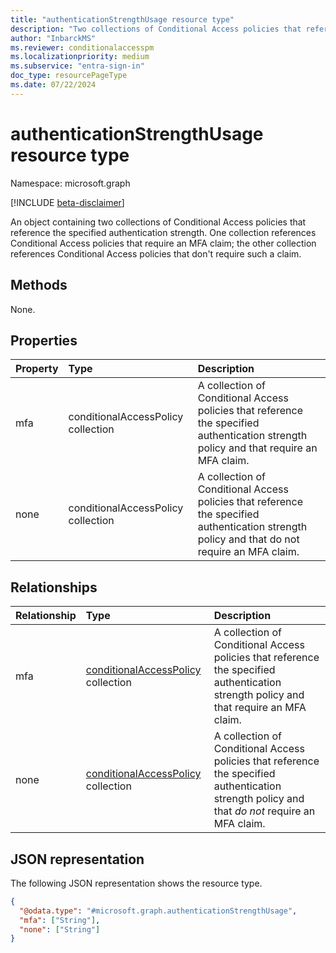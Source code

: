 ```yaml
---
title: "authenticationStrengthUsage resource type"
description: "Two collections of Conditional Access policies that reference the specified authentication strength. One collection references Conditional Access policies that require an MFA claim; the other collection references Conditional Access policies that don't require such a claim."
author: "InbarckMS"
ms.reviewer: conditionalaccesspm
ms.localizationpriority: medium
ms.subservice: "entra-sign-in"
doc_type: resourcePageType
ms.date: 07/22/2024
---
```


# authenticationStrengthUsage resource type

Namespace: microsoft.graph

[!INCLUDE [beta-disclaimer](../../includes/beta-disclaimer.md)]

An object containing two collections of Conditional Access policies that reference the specified authentication strength. One collection references Conditional Access policies that require an MFA claim; the other collection references Conditional Access policies that don't require such a claim.

## Methods
None.

## Properties
|Property|Type|Description|
|:---|:---|:---|
|mfa|conditionalAccessPolicy collection|A collection of Conditional Access policies that reference the specified authentication strength policy and that require an MFA claim.|
|none|conditionalAccessPolicy collection|A collection of Conditional Access policies that reference the specified authentication strength policy and that do not require an MFA claim.|

## Relationships
|Relationship|Type|Description|
|:---|:---|:---|
|mfa|[conditionalAccessPolicy](../resources/conditionalaccesspolicy.md) collection|A collection of Conditional Access policies that reference the specified authentication strength policy and that require an MFA claim.|
|none|[conditionalAccessPolicy](../resources/conditionalaccesspolicy.md) collection|A collection of Conditional Access policies that reference the specified authentication strength policy and that *do not* require an MFA claim.|

## JSON representation
The following JSON representation shows the resource type.
<!-- {
  "blockType": "resource",
  "@odata.type": "microsoft.graph.authenticationStrengthUsage",
  "openType": false,
  "baseType": null
}
-->
``` json
{
  "@odata.type": "#microsoft.graph.authenticationStrengthUsage",
  "mfa": ["String"],
  "none": ["String"]
}
```

